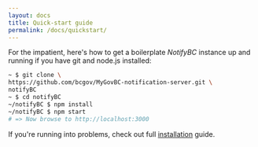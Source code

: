```yaml
---
layout: docs
title: Quick-start guide
permalink: /docs/quickstart/
---
```


For the impatient, here's how to get a boilerplate *NotifyBC* instance up and running if you have git and node.js installed:

```sh
~ $ git clone \
https://github.com/bcgov/MyGovBC-notification-server.git \
notifyBC
~ $ cd notifyBC
~/notifyBC $ npm install
~/notifyBC $ npm start
# => Now browse to http://localhost:3000
```


If you're running into problems, check out full [installation](../installation/) guide.

